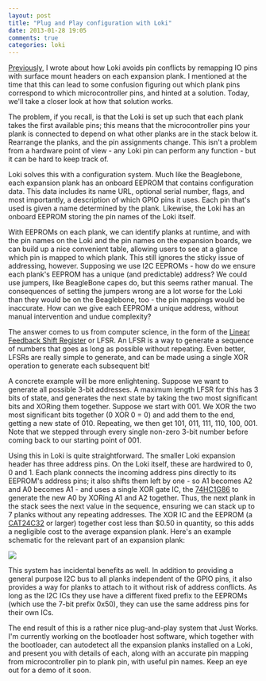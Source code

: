 ```yaml
---
layout: post
title: "Plug and Play configuration with Loki"
date: 2013-01-28 19:05
comments: true
categories: loki
---
```

[Previously](/blog/2013/01/24/how-loki-avoids-pin-conflicts/), I wrote about how Loki avoids pin conflicts by remapping IO pins with surface mount headers on each expansion plank. I mentioned at the time that this can lead to some confusion figuring out which plank pins correspond to which microcontroller pins, and hinted at a solution. Today, we'll take a closer look at how that solution works.

The problem, if you recall, is that the Loki is set up such that each plank takes the first available pins; this means that the microcontroller pins your plank is connected to depend on what other planks are in the stack below it. Rearrange the planks, and the pin assignments change. This isn't a problem from a hardware point of view - any Loki pin can perform any function - but it can be hard to keep track of.

Loki solves this with a configuration system. Much like the Beaglebone, each expansion plank has an onboard EEPROM that contains configuration data. This data includes its name URL, optional serial number, flags, and most importantly, a description of which GPIO pins it uses. Each pin that's used is given a name determined by the plank. Likewise, the Loki has an onboard EEPROM storing the pin names of the Loki itself.

With EEPROMs on each plank, we can identify planks at runtime, and with the pin names on the Loki and the pin names on the expansion boards, we can build up a nice convenient table, allowing users to see at a glance which pin is mapped to which plank. This still ignores the sticky issue of addressing, however. Supposing we use I2C EEPROMs - how do we ensure each plank's EEPROM has a unique (and predictable) address? We could use jumpers, like BeagleBone capes do, but this seems rather manual. The consequences of setting the jumpers wrong are a lot worse for the Loki than they would be on the Beaglebone, too - the pin mappings would be inaccurate. How can we give each EEPROM a unique address, without manual intervention and undue complexity?

The answer comes to us from computer science, in the form of the [Linear Feedback Shift Register](http://en.wikipedia.org/wiki/LFSR) or LFSR. An LFSR is a way to generate a sequence of numbers that goes as long as possible without repeating. Even better, LFSRs are really simple to generate, and can be made using a single XOR operation to generate each subsequent bit!

A concrete example will be more enlightening. Suppose we want to generate all possible 3-bit addresses. A maximum length LFSR for this has 3 bits of state, and generates the next state by taking the two most significant bits and XORing them together. Suppose we start with 001. We XOR the two most significant bits together (0 XOR 0 = 0) and add them to the end, getting a new state of 010. Repeating, we then get 101, 011, 111, 110, 100, 001. Note that we stepped through every single non-zero 3-bit number before coming back to our starting point of 001.

Using this in Loki is quite straightforward. The smaller Loki expansion header has three address pins. On the Loki itself, these are hardwired to 0, 0 and 1. Each plank connects the incoming address pins directly to its EEPROM's address pins; it also shifts them left by one - so A1 becomes A2 and A0 becomes A1 - and uses a single XOR gate IC, the [74HC1G86](http://www.nxp.com/documents/data_sheet/74HC_HCT1G86.pdf) to generate the new A0 by XORing A1 and A2 together. Thus, the next plank in the stack sees the next value in the sequence, ensuring we can stack up to 7 planks without any repeating addresses. The XOR IC and the EEPROM (a [CAT24C32](http://www.onsemi.com/pub_link/Collateral/CAT24C32-D.PDF) or larger) together cost less than $0.50 in quantity, so this adds a negligible cost to the average expansion plank. Here's an example schematic for the relevant part of an expansion plank:

![](https://lh4.googleusercontent.com/1nT5oD77_QteH6qhmQM9W_kFVk6sfqL5uQ_tRlcDJEyFcrFz4o5VJLTz9AMn7efEExYBpKiVSRxk_D0fytjXx6g5wRlB15nXlf7_DvPk4bGnBQ6cDi9R)

This system has incidental benefits as well. In addition to providing a general purpose I2C bus to all planks independent of the GPIO pins, it also provides a way for planks to attach to it without risk of address conflicts. As long as the I2C ICs they use have a different fixed prefix to the EEPROMs (which use the 7-bit prefix 0x50), they can use the same address pins for their own ICs.

The end result of this is a rather nice plug-and-play system that Just Works. I'm currently working on the bootloader host software, which together with the bootloader, can autodetect all the expansion planks installed on a Loki, and present you with details of each, along with an accurate pin mapping from microcontroller pin to plank pin, with useful pin names. Keep an eye out for a demo of it soon.